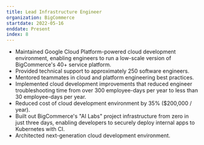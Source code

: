 ```yaml
---
title: Lead Infrastructure Engineer
organization: BigCommerce
startdate: 2022-05-16
enddate: Present
index: 8
---
```


* Maintained Google Cloud Platform-powered cloud development environment,
  enabling engineers to run a low-scale version of BigCommerce's 40+ service
  platform.
* Provided technical support to approximately 250 software engineers.
* Mentored teammates in cloud and platform engineering best practices.
* Implemented cloud development improvements that reduced engineer
  troubleshooting time from over 300 employee-days per year to less
  than 30 employee-days per year.
* Reduced cost of cloud development environment by 35% ($200,000 / year).
* Built out BigCommerce's "AI Labs" project infrastructure from zero in just
  three days, enabling developers to securely deploy internal apps to Kubernetes
  with CI.
* Architected next-generation cloud development environment.
